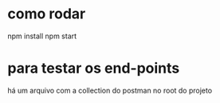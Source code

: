 # como rodar
npm install
npm start
# para testar os end-points
há um arquivo com a collection do postman no root do projeto
